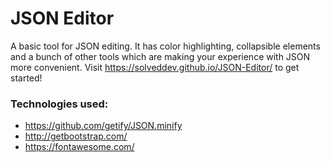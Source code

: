 # JSON Editor
A basic tool for JSON editing. It has color highlighting, collapsible elements and a bunch of other tools which are making your experience with JSON more convenient.
Visit https://solveddev.github.io/JSON-Editor/ to get started!


### Technologies used:
- https://github.com/getify/JSON.minify
- http://getbootstrap.com/
- https://fontawesome.com/
